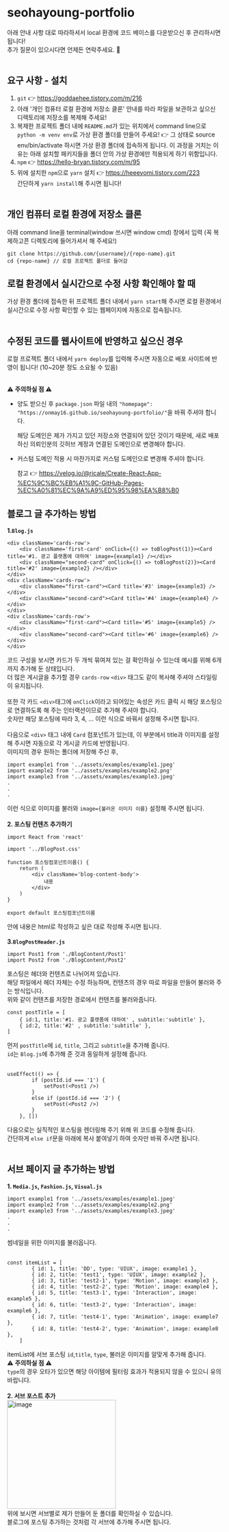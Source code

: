 # seohayoung-portfolio

아래 안내 사항 대로 따라하셔서 local 환경에 코드 베이스를 다운받으신 후 관리하시면 됩니다!<br/>
추가 질문이 있으시다면 언제든 연락주세요. 🙂<br/><br/>

요구 사항 - 설치
-----
1. `git` 👉 https://goddaehee.tistory.com/m/216
2. 아래 '개인 컴퓨터 로컬 환경에 저장소 클론' 안내를 따라 파일을 보관하고 싶으신 디렉토리에 저장소를 복제해 주세요!
3. 복제한 프로젝트 폴더 내에 `README.md`가 있는 위치에서 command line으로 `python -m venv env`로 가상 환경 폴더를 만들어 주세요! 👉 그 상태로 source env/bin/activate 하시면 가상 환경 폴더에 접속하게 됩니다. 이 과정을 거치는 이유는 아래 설치할 패키지들을 폴더 안의 가상 환경에만 적용되게 하기 위함입니다.
4. `npm` 👉 https://hello-bryan.tistory.com/m/95
5. 위에 설치한 `npm`으로 `yarn` 설치 👉 https://heeeyomi.tistory.com/223<br/>
   간단하게 `yarn install`해 주시면 됩니다!<br/><br/>
   
개인 컴퓨터 로컬 환경에 저장소 클론
-----
아래 command line을 terminal(window 쓰시면 window cmd) 창에서 입력 (꼭 복제하고픈 디렉토리에 들어가셔서 해 주세요!)
```
git clone https://github.com/{username}/{repo-name}.git
cd {repo-name} // 로컬 프로젝트 폴더로 들어감 
```

로컬 환경에서 실시간으로 수정 사항 확인해야 할 때
-----
가상 환경 폴더에 접속한 뒤 프로젝트 폴더 내에서 `yarn start`해 주시면 로컬 환경에서 실시간으로 수정 사항 확인할 수 있는 웹페이지에 자동으로 접속됩니다.<br/><br/>


수정된 코드를 웹사이트에 반영하고 싶으신 경우
-----
로컬 프로젝트 폴더 내에서 `yarn deploy`를 입력해 주시면 자동으로 배포 사이트에 반영이 됩니다! (10~20분 정도 소요될 수 있음)<br/><br/>

⚠️ **주의하실 점** ⚠️
- 양도 받으신 후 `package.json` 파일 내의 `"homepage": "https://onmay16.github.io/seohayoung-portfolio/"`을 바꿔 주셔야 합니다.
  
   해당 도메인은 제가 가지고 있던 저장소와 연결되어 있던 것이기 때문에, 새로 배포하신 의뢰인분의 깃허브 계정과 연결된 도메인으로 변경해야 합니다.
- 커스텀 도메인 적용 시 마찬가지로 커스텀 도메인으로 변경해 주셔야 합니다.

   참고 👉 https://velog.io/@ricale/Create-React-App-%EC%9C%BC%EB%A1%9C-GitHub-Pages-%EC%A0%81%EC%9A%A9%ED%95%98%EA%B8%B0
   
블로그 글 추가하는 방법
-----
**1.`Blog.js`**
```
<div className='cards-row'>
    <div className='first-card' onClick={() => toBlogPost(1)}><Card title='#1. 광고 플랫폼에 대하여' image={example1} /></div>
    <div className="second-card" onClick={() => toBlogPost(2)}><Card title='#2' image={example2} /></div>
</div>
<div className='cards-row'>
    <div className="first-card"><Card title='#3' image={example3} /></div>
    <div className="second-card"><Card title='#4' image={example4} /></div>
</div>
<div className='cards-row'>
    <div className="first-card"><Card title='#5' image={example5} /></div>
    <div className="second-card"><Card title='#6' image={example6} /></div>
</div>
```
코드 구성을 보시면 카드가 두 개씩 묶여져 있는 걸 확인하실 수 있는데 예시를 위해 6개까지 추가해 둔 상태입니다.<br/>
더 많은 게시글을 추가할 경우 `cards-row` `<div>` 태그도 같이 복사해 주셔야 스타일링이 유지됩니다.<br/>
<br/>
또한 각 카드 `<div>`태그에 `onClick`이라고 되어있는 속성은 카드 클릭 시 해당 포스팅으로 연결하도록 해 주는 인터랙션이므로 추가해 주셔야 합니다.<br/>
숫자만 해당 포스팅에 따라 3, 4, ... 이런 식으로 바꿔서 설정해 주시면 됩니다.<br/>
<br/>
다음으로 `<div>` 태그 내에 `Card` 컴포넌트가 있는데, 이 부분에서 title과 이미지를 설정해 주시면 자동으로 각 게시글 카드에 반영됩니다.<br/>
이미지의 경우 원하는 폴더에 저장해 주신 후,
```
import example1 from '../assets/examples/example1.jpeg'
import example2 from '../assets/examples/example2.png'
import example3 from '../assets/examples/example3.jpeg'
.
.
.
```
이런 식으로 이미지를 불러와 `image={불러온 이미지 이름}` 설정해 주시면 됩니다.<br/>
<br/>
**2. 포스팅 컨텐츠 추가하기**
```
import React from 'react'

import '../BlogPost.css'

function 포스팅컴포넌트이름() {
    return (
        <div className='blog-content-body'>
            내용
        </div>
    )
}

export default 포스팅컴포넌트이름
```
안에 내용은 html로 작성하고 싶은 대로 작성해 주시면 됩니다.<br/>
<br/>
**3.`BlogPostHeader.js`**
```
import Post1 from './BlogContent/Post1'
import Post2 from './BlogContent/Post2'
```
포스팅은 헤더와 컨텐츠로 나뉘어져 있습니다.<br/>
해당 파일에서 헤더 자체는 수정 하능하며, 컨텐츠의 경우 따로 파일을 만들어 불러와 주는 방식입니다.<br/>
위와 같이 컨텐츠를 저장한 경로에서 컨텐츠를 불러와줍니다.<br/>
```
const postTitle = [
    { id:1, title:'#1. 광고 플랫폼에 대하여' , subtitle:'subtitle' },
    { id:2, title:'#2' , subtitle:'subtitle' },
]
```
먼저 `postTitle`에 `id`, `title`, 그리고 `subtitle`을 추가해 줍니다.<br/>
`id`는 `Blog.js`에 추가해 준 것과 동일하게 설정해 줍니다.<br/>
<br/>
```
useEffect(() => {
        if (postId.id === '1') {
            setPost(<Post1 />)
        }
        else if (postId.id === '2') {
            setPost(<Post2 />)
        }
    }, [])
```
다음으로는 실직적인 포스팅을 렌더링해 주기 위해 위 코드를 수정해 줍니다.<br/>
간단하게 `else if`문을 아래에 복사 붙여넣기 하여 숫자만 바꿔 주시면 됩니다.<br/>
<br/>

서브 페이지 글 추가하는 방법
-----
**1. `Media.js`, `Fashion.js`, `Visual.js`**
```
import example1 from '../assets/examples/example1.jpeg'
import example2 from '../assets/examples/example2.png'
import example3 from '../assets/examples/example3.jpeg'
.
.
.
```
썸네일을 위한 이미지를 불러옵니다.<br/>
<br/>
```
const itemList = [
        { id: 1, title: 'DD', type: 'UIUX', image: example1 },
        { id: 2, title: 'test1', type: 'UIUX', image: example2 },
        { id: 3, title: 'test2-1', type: 'Motion', image: example3 },
        { id: 4, title: 'test2-2', type: 'Motion', image: example4 },
        { id: 5, title: 'test3-1', type: 'Interaction', image: example5 },
        { id: 6, title: 'test3-2', type: 'Interaction', image: example6 },
        { id: 7, title: 'test4-1', type: 'Animation', image: example7 },
        { id: 8, title: 'test4-2', type: 'Animation', image: example8 },
    ]
```
itemList에 서브 포스팅 `id`,`title`, `type`, 불러온 이미지를 알맞게 추가해 줍니다.<br/>
⚠️ **주의하실 점** ⚠️<br/>
`type`의 경우 오타가 있으면 해당 아이템에 필터링 효과가 적용되지 않을 수 있으니 유의 바랍니다.<br/>
<br/>
**2. 서브 포스트 추가**<br/>
<img width="254" alt="image" src="https://user-images.githubusercontent.com/87830290/205415320-b58a3a64-efec-4031-8600-322747b6c32b.png"><br/>
위에 보시면 서브별로 제가 만들어 둔 폴더를 확인하실 수 있습니다.<br/>
블로그에 포스팅 추가하는 것처럼 각 서브에 추가해 주시면 됩니다.
